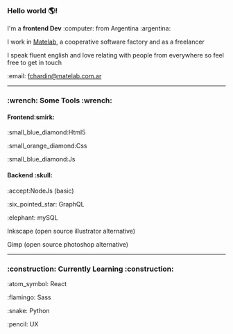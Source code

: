 ### Hello world :earth_americas:!
<p>I'm a <strong>frontend Dev</strong> :computer: from Argentina :argentina:</p>
<p>I work in <a href="https://matelab.com.ar/en/">Matelab</a>, a cooperative software factory and as a freelancer</p>
<p>I speak fluent english and love relating with people from everywhere so feel free to get in touch</p>
<p>:email: <a href="mailto:fchardin@matelab.com.ar">fchardin@matelab.com.ar</a></p>
<hr>
<h3>:wrench: Some Tools :wrench:</h3>
<h4>Frontend:smirk:</h4>
<p>:small_blue_diamond:Html5</p>
<p>:small_orange_diamond:Css</p>
<p>:small_blue_diamond:Js</p>
<h4>Backend :skull:</h4>
<p>:accept:NodeJs (basic)</p>
<p>:six_pointed_star: GraphQL</p>
<p>:elephant: mySQL</p>
<p>Inkscape (open source illustrator alternative)</p>
<p>Gimp (open source photoshop alternative)</p>
<hr>
<h3>:construction: Currently Learning :construction:</h3>
<p>:atom_symbol: React</p>
<p>:flamingo: Sass</p>
<p>:snake: Python</p>
<p>:pencil: UX</p>


<!--
**franchardin/franchardin** is a ✨ _special_ ✨ repository because its `README.md` (this file) appears on your GitHub profile.

Here are some ideas to get you started:

- 🔭 I’m currently working on ...
- 🌱 I’m currently learning ...
- 👯 I’m looking to collaborate on ...
- 🤔 I’m looking for help with ...
- 💬 Ask me about ...
- 📫 How to reach me: ...
- 😄 Pronouns: ...
- ⚡ Fun fact: ...
-->
